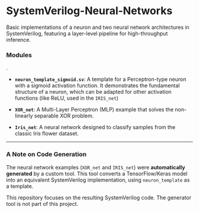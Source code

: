 # SystemVerilog-Neural-Networks

Basic implementations of a neuron and two neural network architectures in SystemVerilog, featuring a layer-level pipeline for high-throughput inference.

### Modules
.
* **`neuron_template_sigmoid.sv`**: A template for a Perceptron-type neuron with a sigmoid activation function. It demonstrates the fundamental structure of a neuron, which can be adapted for other activation functions (like ReLU, used in the `IRIS_net`)

* **`XOR_net`**: A Multi-Layer Perceptron (MLP) example that solves the non-linearly separable XOR problem. 

* **`Iris_net`**: A neural network designed to classify samples from the classic Iris flower dataset.

---

### A Note on Code Generation

The neural network examples (`XOR_net` and `IRIS_net`) were **automatically generated** by a custom tool. This tool converts a TensorFlow/Keras model into an equivalent SystemVerilog implementation, using `neuron_template` as a template.

This repository focuses on the resulting SystemVerilog code. The generator tool is not part of this project.
